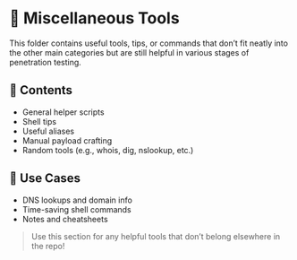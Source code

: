 # 🧰 Miscellaneous Tools

This folder contains useful tools, tips, or commands that don’t fit neatly into the other main categories but are still helpful in various stages of penetration testing.

## 🔧 Contents
- General helper scripts
- Shell tips
- Useful aliases
- Manual payload crafting
- Random tools (e.g., whois, dig, nslookup, etc.)

## 📌 Use Cases
- DNS lookups and domain info
- Time-saving shell commands
- Notes and cheatsheets

> Use this section for any helpful tools that don’t belong elsewhere in the repo!
